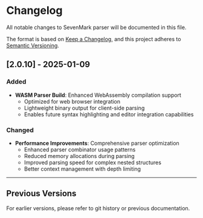 # Changelog

All notable changes to SevenMark parser will be documented in this file.

The format is based on [Keep a Changelog](https://keepachangelog.com/en/1.0.0/),
and this project adheres to [Semantic Versioning](https://semver.org/spec/v2.0.0.html).

## [2.0.10] - 2025-01-09

### Added
- **WASM Parser Build**: Enhanced WebAssembly compilation support
  - Optimized for web browser integration
  - Lightweight binary output for client-side parsing
  - Enables future syntax highlighting and editor integration capabilities

### Changed  
- **Performance Improvements**: Comprehensive parser optimization
  - Enhanced parser combinator usage patterns
  - Reduced memory allocations during parsing
  - Improved parsing speed for complex nested structures
  - Better context management with depth limiting

---

## Previous Versions

For earlier versions, please refer to git history or previous documentation.